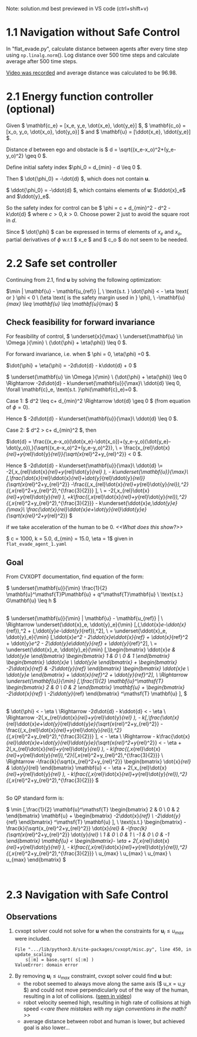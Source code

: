 Note: solution.md best previewed in VS code (ctrl+shift+v)

# 1.1 Navigation without Safe Control

In "flat_evade.py", calculate distance between agents after every time step using `np.linalg.norm`(). Log distance over 500 time steps and calculate average after 500 time steps.

[Video was recorded](Solution\videos\Q1-1.mkv) and average distance was calculated to be 96.98.

# 2.1 Energy function controller (optional)

Given $ \mathbf{c_e} = [x_e, y_e, \dot{x_e}, \dot{y_e}] $, $ \mathbf{c_o} = [x_o, y_o, \dot{x_o}, \dot{y_o}] $ and $ \mathbf{u} = [\ddot{x_e}, \ddot{y_e}] $.

Distance $d$ between ego and obstacle is $ d = \sqrt{(x_e-x_o)^2+(y_e-y_o)^2} \geq 0 $.

Define initial safety index $\phi_0 = d_{min} - d \leq 0 $. 

Then $ \dot{\phi_0} = -\dot{d} $, which does not contain $\mathbf{u}$. 

$ \ddot{\phi_0} = -\ddot{d} $, which contains elements of $\mathbf{u}$: $\ddot{x}_e$ and $\ddot{y}_e$.

So the safety index for control can be $ \phi = c + d_{min}^2 - d^2 - k\dot{d} $ where $c>0, k>0$. Choose power 2 just to avoid the square root in $d$.

Since $ \dot{\phi} $ can be expressed in terms of elements of $x_e$ and $x_o$, partial derivatives of $\phi$ w.r.t $ x_e $ and $ c_o $ do not seem to be needed.

<!-- $ \frac{\partial \phi}{\partial \mathbf{c_e}} = -2\mathbf{c_e} + 2\mathbf{c_o} $ 

$ \frac{\partial \phi}{\partial \mathbf{c_e}} = -2\mathbf{c_o} + 2\mathbf{c_e} $  -->

# 2.2 Safe set controller

Continuing from 2.1, find ${\mathbf{u}}$ by solving the following optimization:

$\min \| \mathbf{u} - \mathbf{u_{ref}} \|,
\\ \text{s.t. }  \dot{\phi} < - \eta \text{ or }  \phi < 0 
\ (\eta \text{ is the safety margin used in } \phi), 
\\ -\mathbf{u}_{max} \leq \mathbf{u} \leq \mathbf{u}_{max} $

## Check feasibility for forward invariance
For feasibility of control, $ \underset{x}{\max} \ \underset{\mathbf{u} \in \Omega }{\min} \ {\dot{\phi} + \eta(\phi)} \leq 0 $.

For forward invariance, i.e. when $ \phi = 0, \eta(\phi) =0 $.

$\dot{\phi} + \eta(\phi) = -2d\dot{d} - k\ddot{d} + 0 $

$ \underset{\mathbf{u} \in \Omega }{\min} \ {\dot{\phi} + \eta(\phi)} \leq 0  \Rightarrow -2d\dot{d} - k\underset{\mathbf{u}}{\max}\ \ddot{d} \leq 0, \forall \mathbf{c}_e, \text{s.t. }\phi(\mathbf{c}_e)=0 $.

Case 1: $ d^2 \leq c+ d_{min}^2  \Rightarrow \dot{d} \geq 0 $ (from equation of $\phi = 0$).

Hence $ -2d\dot{d} - k\underset{\mathbf{u}}{\max}\ \ddot{d} \leq 0 $.

Case 2: $ d^2 > c+ d_{min}^2 $, then 

$\dot{d} = \frac{(x_e-x_o)(\dot{x_e}-\dot{x_o})+(y_e-y_o)(\dot{y_e}-\dot{y_o})\,}{\sqrt{(x_e-x_o)^2+(y_e-y_o)^2}}\,  \\ = \frac{x_{rel}\dot{x}_{rel}+y_{rel}\dot{y}_{rel}}{\sqrt{x_{rel}^2+y_{rel}^2}} < 0 $.

Hence $ -2d\dot{d} - k\underset{\mathbf{u}}{\max}\ \ddot{d} 
\\= -2(\,x_{rel}\dot{x}_{rel}+y_{rel}\dot{y}_{rel} )\, - k\underset{\mathbf{u}}{\max}\ [\,\frac{\dot{x}_{rel}\ddot{x}_{rel}+\dot{y}_{rel}\ddot{y}_{rel}}{\sqrt{x_{rel}^2+y_{rel}^2}} -\frac{(\,x_{rel}\dot{x}_{rel}+y_{rel}\dot{y}_{rel})\,^2}{(\,x_{rel}^2+y_{rel}^2)\,^{\frac{3}{2}}} ]\, 
\\ = -2(\,x_{rel}\dot{x}_{rel}+y_{rel}\dot{y}_{rel} )\, +k\frac{(\,x_{rel}\dot{x}_{rel}+y_{rel}\dot{y}_{rel})\,^2}{(\,x_{rel}^2+y_{rel}^2)\,^{\frac{3}{2}}} - k\underset{\ddot{x}_e,\ddot{y}_e}{\max}\ \frac{\dot{x}_{rel}\ddot{x}_e+\dot{y}_{rel}\ddot{y}_e}{\sqrt{x_{rel}^2+y_{rel}^2}} $ 

 if we take acceleration of the human to be $0$. <i><<What does this show?>></i>

$ c = 1000, k = 5.0, d_{min} = 15.0, \eta = 1$ given in `flat_evade_agent_1.yaml`

## Goal

From CVXOPT documentation, find equation of the form: 

$ \underset{\mathbf{u}}{\min} \frac{1}{2} \mathbf{u}^\mathsf{T}P\mathbf{u} + q^\mathsf{T}\mathbf{u} \\ \text{s.t.} G\mathbf{u} \leq h $

\
$ \underset{\mathbf{u}}{\min} \| \mathbf{u} - \mathbf{u_{ref}} \|
\\ \Rightarrow \underset{\ddot{x}_e, \ddot{y}_e}{\min} [\,(\,\ddot{x}_e-\ddot{x}_{ref})\,^2 + (\,\ddot{y}_e-\ddot{y}_{ref})\,^2]\,
\\ = \underset{\ddot{x}_e, \ddot{y}_e}{\min} [\,\ddot{x}_e^2 - 2\ddot{x}_e\ddot{x}_{ref} + \ddot{x}_{ref}^2 + \ddot{y}_e^2 - 2\ddot{y}_e\ddot{y}_{ref} + \ddot{y}_{ref}^2]\, 
\\ = \underset{\ddot{x}_e, \ddot{y}_e}{\min} [\,\begin{bmatrix} \ddot{x}_e & \ddot{y}_e \end{bmatrix} \begin{bmatrix} 1 & 0 \\ 0 & 1 \end{bmatrix} \begin{bmatrix} \ddot{x}_e \\ \ddot{y}_e \end{bmatrix} + \begin{bmatrix} -2\ddot{x}_{ref} & -2\ddot{y}_{ref} \end{bmatrix} \begin{bmatrix} \ddot{x}_e \\ \ddot{y}_e \end{bmatrix} + \ddot{x}_{ref}^2 + \ddot{y}_{ref}^2]\, 
\\ \Rightarrow \underset{\mathbf{u}}{\min} [\,\frac{1}{2} \mathbf{u}^\mathsf{T} \begin{bmatrix} 2 & 0 \\ 0 & 2 \end{bmatrix} \mathbf{u} + \begin{bmatrix} -2\ddot{x}_{ref} \\ -2\ddot{y}_{ref} \end{bmatrix} ^\mathsf{T} \mathbf{u} ]\, $


\
$ \dot{\phi} < - \eta
\\ \Rightarrow -2d\dot{d} - k\ddot{d} < - \eta
\\ \Rightarrow -2(\,x_{rel}\dot{x}_{rel}+y_{rel}\dot{y}_{rel} )\, - k[\,\frac{\dot{x}_{rel}\ddot{x}_e+\dot{y}_{rel}\ddot{y}_e}{\sqrt{x_{rel}^2+y_{rel}^2}} -\frac{(\,x_{rel}\dot{x}_{rel}+y_{rel}\dot{y}_{rel})\,^2}{(\,x_{rel}^2+y_{rel}^2)\,^{\frac{3}{2}}} ]\, < - \eta
\\ \Rightarrow - k\frac{\dot{x}_{rel}\ddot{x}_e+\dot{y}_{rel}\ddot{y}_e}{\sqrt{x_{rel}^2+y_{rel}^2}} < - \eta + 2(\,x_{rel}\dot{x}_{rel}+y_{rel}\dot{y}_{rel} )\, - k\frac{(\,x_{rel}\dot{x}_{rel}+y_{rel}\dot{y}_{rel})\,^2}{(\,x_{rel}^2+y_{rel}^2)\,^{\frac{3}{2}}} 
\\ \Rightarrow -\frac{k}{\sqrt{x_{rel}^2+y_{rel}^2}} \begin{bmatrix} \dot{x}_{rel} & \dot{y}_{rel} \end{bmatrix} \mathbf{u}  < - \eta + 2(\,x_{rel}\dot{x}_{rel}+y_{rel}\dot{y}_{rel} )\, - k\frac{(\,x_{rel}\dot{x}_{rel}+y_{rel}\dot{y}_{rel})\,^2}{(\,x_{rel}^2+y_{rel}^2)\,^{\frac{3}{2}}} $ 

\
So QP standard form is:

$ \min [\,\frac{1}{2} \mathbf{u}^\mathsf{T} \begin{bmatrix} 2 & 0 \\ 0 & 2 \end{bmatrix} \mathbf{u} + \begin{bmatrix} -2\ddot{x}_{ref} \\ -2\ddot{y}_{ref} \end{bmatrix} ^\mathsf{T} \mathbf{u} ]\,
\\ \text{s.t.} \begin{bmatrix} -\frac{k}{\sqrt{x_{rel}^2+y_{rel}^2}} \dot{x}_{rel} & -\frac{k}{\sqrt{x_{rel}^2+y_{rel}^2}} \dot{y}_{rel} \\ 1 & 0 \\ 0 & 1 \\ -1 & 0 \\ 0 & -1 \end{bmatrix} 
\mathbf{u}  < 
\begin{bmatrix}- \eta + 2(\,x_{rel}\dot{x}_{rel}+y_{rel}\dot{y}_{rel} )\, - k\frac{(\,x_{rel}\dot{x}_{rel}+y_{rel}\dot{y}_{rel})\,^2}{(\,x_{rel}^2+y_{rel}^2)\,^{\frac{3}{2}}} \\ u_{max} \\ u_{max} \\ u_{max} \\ u_{max} \end{bmatrix}
$

<br>

# 2.3 Navigation with Safe Control

## Observations
1. cvxopt solver could not solve for $\mathbf{u}$ when the constraints for $\mathbf{u}_i \leq u_{max}$ were included.
    ```
    File ".../lib/python3.8/site-packages/cvxopt/misc.py", line 450, in update_scaling
        s[:m] = base.sqrt( s[:m] )
    ValueError: domain error
    ````
1. By removing $\mathbf{u}_i \leq u_{max}$ constraint, cvxopt solver could find $\mathbf{u}$ but:
    - the robot seemed to always move along the same axis ($ u_x = u_y $) and could not move perpendicularly out of the way of the human, resulting in a lot of collisions. ([seen in video](Solution\videos\Q2-3.mp4))
    - robot velocity seemed high, resulting in high rate of collisions at high speed <i><<are there mistakes with my sign conventions in the math?>></i>
    - average distance between robot and human is lower, but achieved goal is also lower...
